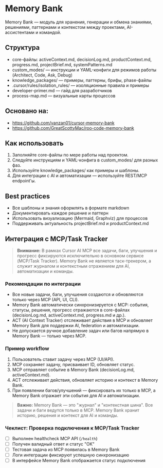 # Memory Bank

Memory Bank — модуль для хранения, генерации и обмена знаниями, решениями, паттернами и контекстом между проектами, AI-ассистентами и командой.

## Структура
- core-файлы: activeContext.md, decisionLog.md, productContext.md, progress.md, projectBrief.md, systemPatterns.md
- custom_modes/ — инструкции и YAML-конфиги для режимов работы (Architect, Code, Ask, Debug)
- knowledge_packages/ — примеры, паттерны, брифы, phase-файлы
- .cursor/rules/isolation_rules/ — изоляционные правила и примеры
- developer-primer.md — гайд для разработчиков
- process-map.md — визуальные карты процессов

## Основано на:
- https://github.com/vanzan01/cursor-memory-bank
- https://github.com/GreatScottyMac/roo-code-memory-bank

## Как использовать
1. Заполняйте core-файлы по мере работы над проектом.
2. Следуйте инструкциям и YAML-конфига в custom_modes/ для разных фаз.
3. Используйте knowledge_packages/ как примеры и шаблоны.
4. Для интеграции с AI и автоматизации — используйте REST/MCP endpoint'ы.

## Best practices
- Все шаблоны и знания оформлять в формате markdown
- Документировать каждое решение и паттерн
- Использовать визуализацию (Mermaid, Graphviz) для процессов
- Поддерживать актуальность projectBrief.md и productContext.md 

## Интеграция с MCP/Task Tracker

> **Внимание:** В рамках Cursor AI MCP все задачи, баги, улучшения и прогресс фиксируются исключительно в основном сервисе (MCP/Task Tracker). Memory Bank не является таск-трекером, а служит журналом и контекстным отражением для AI, автоматизации и команды.

### Рекомендации по интеграции
- Все новые задачи, баги, улучшения создаются и обновляются только через MCP (API, UI, CLI).
- Memory Bank автоматически синхронизируется с MCP: события, статусы, решения, прогресс отражаются в core-файлах (decisionLog.md, activeContext.md, progress.md и др.).
- ACT (AI Context Tracker) отслеживает действия в MCP и обновляет Memory Bank для поддержки AI, federation и автоматизации.
- Не допускается ручное добавление задач или багов напрямую в Memory Bank — только через MCP.

### Пример workflow
1. Пользователь ставит задачу через MCP (UI/API).
2. MCP сохраняет задачу, присваивает ID, обновляет статус.
3. MCP отправляет событие в Memory Bank (decisionLog.md, activeContext.md).
4. ACT отслеживает действия, обновляет историю и контекст в Memory Bank.
5. При появлении багов/улучшений — фиксировать их только в MCP, а Memory Bank отражает эти события для AI и автоматизации.

> **Важно:** Memory Bank — это "журнал" и "контекстная шина". Все задачи и баги ведутся только в MCP. Memory Bank хранит историю, решения и контекст для AI и команды.

### Чеклист: Проверка подключения к MCP/Task Tracker

- [ ] Выполнен healthcheck MCP API (`/health`)
- [ ] Получен валидный ответ и статус "OK"
- [ ] Тестовая задача из MCP появилась в Memory Bank
- [ ] Логи интеграции фиксируют успешную синхронизацию
- [ ] В интерфейсе Memory Bank отображается статус подключения 